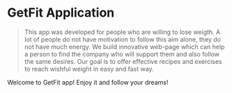 # GetFit Application

> This app was developed for people who are willing to lose weigth. A lot of people do not have motivation to follow this aim alone, they do not have much energy. We build innovative web-page which can help a person to find the company who will support them and also follow the same desires. Our goal is to offer effective recipes and exercises to reach wishful weight in easy and fast way.

Welcome to GetFit app! Enjoy it and follow your dreams!

